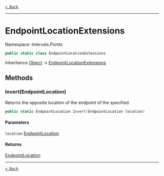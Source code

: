 [`< Back`](./)

---

# EndpointLocationExtensions

Namespace: Intervals.Points

```csharp
public static class EndpointLocationExtensions
```

Inheritance [Object](https://docs.microsoft.com/en-us/dotnet/api/system.object) → [EndpointLocationExtensions](intervals.points.endpointlocationextensions)

## Methods

### **Invert(EndpointLocation)**

Returns the opposite location of the endpoint of the specified

```csharp
public static EndpointLocation Invert(EndpointLocation location)
```

#### Parameters

`location` [EndpointLocation](intervals.points.endpointlocation)<br>

#### Returns

[EndpointLocation](intervals.points.endpointlocation)<br>

---

[`< Back`](./)
